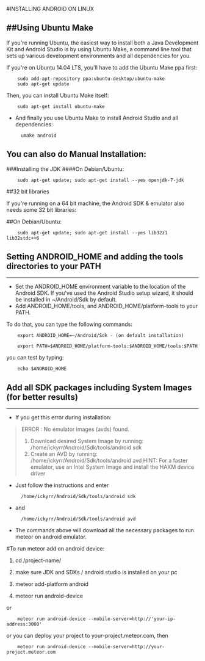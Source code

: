 #INSTALLING ANDROID ON LINUX

##Using Ubuntu Make
-------------------------------

If you're running Ubuntu, the easiest way to install both a Java Development Kit and Android Studio is by using Ubuntu Make, a command line tool that sets up various development environments and all dependencies for you.

If you're on Ubuntu 14.04 LTS, you'll have to add the Ubuntu Make ppa first:

		sudo add-apt-repository ppa:ubuntu-desktop/ubuntu-make
		sudo apt-get update

Then, you can install Ubuntu Make itself:

		sudo apt-get install ubuntu-make

- And finally you use Ubuntu Make to install Android Studio and all dependencies:

		umake android
## You can also do Manual Installation:

###Installing the JDK
####On Debian/Ubuntu:

		sudo apt-get update; sudo apt-get install --yes openjdk-7-jdk

##32 bit libraries

If you're running on a 64 bit machine, the Android SDK & emulator also needs some 32 bit libraries:

##On Debian/Ubuntu:

		sudo apt-get update; sudo apt-get install --yes lib32z1 lib32stdc++6

## Setting ANDROID_HOME and adding the tools directories to your PATH
------------------------------------


- Set the ANDROID_HOME environment variable to the location of the Android SDK. If you've used the Android Studio setup wizard, it should be installed in ~/Android/Sdk by default.
- Add ANDROID_HOME/tools, and ANDROID_HOME/platform-tools to your PATH.

To do that, you can type the following commands:

		export ANDROID_HOME=~/Android/Sdk - (on default installation)
		
		export PATH=$ANDROID_HOME/platform-tools:$ANDROID_HOME/tools:$PATH

you can test by typing:

		echo $ANDROID_HOME


## Add all SDK packages including System Images (for better results)
------------------------------------------------------

- If you get this error during installation:

>ERROR : No emulator images (avds) found.
>1. Download desired System Image by running: /home/ickyrr/Android/Sdk/tools/android sdk
>2. Create an AVD by running: /home/ickyrr/Android/Sdk/tools/android avd
>HINT: For a faster emulator, use an Intel System Image and install the HAXM device driver

- Just follow the instructions and enter 

		/home/ickyrr/Android/Sdk/tools/android sdk

- and

		/home/ickyrr/Android/Sdk/tools/android avd

- The commands above will download all the necessary packages to run meteor on android emulator.

#To run meteor add on android device:

1. cd /project-name/

2. make sure JDK and SDKs / android studio is installed on your pc

3. meteor add-platform android

4. meteor run android-device

or

		meteor run android-device --mobile-server=http://'your-ip-address:3000'

or you can deploy your project to your-project.meteor.com, then

		meteor run android-device --mobile-server=http://your-project.meteor.com
